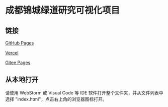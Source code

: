 # 成都锦城绿道研究可视化项目
## 链接

[GitHub Pages](https://jcgreenwayresearch.github.io)

[Vercel](https://jcgreenwayresearch-github-io.vercel.app)

[Gitee Pages](https://jcgreenwayresearch.gitee.io)

## 从本地打开
请使用 WebStorm 或 Visual Code 等 IDE 软件打开整个文件夹，并从文件列表中选择 "index.html"，点击右上角的浏览器图标打开。
